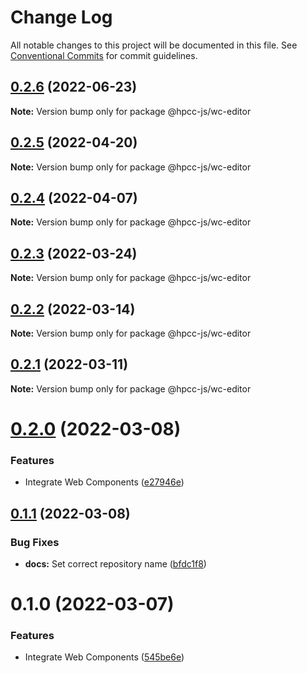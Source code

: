 # Change Log

All notable changes to this project will be documented in this file.
See [Conventional Commits](https://conventionalcommits.org) for commit guidelines.

## [0.2.6](https://github.com/hpcc-systems/Visualization/compare/@hpcc-js/wc-editor@0.2.5...@hpcc-js/wc-editor@0.2.6) (2022-06-23)

**Note:** Version bump only for package @hpcc-js/wc-editor





## [0.2.5](https://github.com/hpcc-systems/Visualization/compare/@hpcc-js/wc-editor@0.2.4...@hpcc-js/wc-editor@0.2.5) (2022-04-20)

**Note:** Version bump only for package @hpcc-js/wc-editor





## [0.2.4](https://github.com/hpcc-systems/Visualization/compare/@hpcc-js/wc-editor@0.2.3...@hpcc-js/wc-editor@0.2.4) (2022-04-07)

**Note:** Version bump only for package @hpcc-js/wc-editor





## [0.2.3](https://github.com/hpcc-systems/Visualization/compare/@hpcc-js/wc-editor@0.2.2...@hpcc-js/wc-editor@0.2.3) (2022-03-24)

**Note:** Version bump only for package @hpcc-js/wc-editor





## [0.2.2](https://github.com/hpcc-systems/Visualization/compare/@hpcc-js/wc-editor@0.2.1...@hpcc-js/wc-editor@0.2.2) (2022-03-14)

**Note:** Version bump only for package @hpcc-js/wc-editor





## [0.2.1](https://github.com/hpcc-systems/Visualization/compare/@hpcc-js/wc-editor@0.2.0...@hpcc-js/wc-editor@0.2.1) (2022-03-11)

**Note:** Version bump only for package @hpcc-js/wc-editor





# [0.2.0](https://github.com/hpcc-systems/Visualization/compare/@hpcc-js/wc-editor@0.1.1...@hpcc-js/wc-editor@0.2.0) (2022-03-08)


### Features

* Integrate Web Components ([e27946e](https://github.com/hpcc-systems/Visualization/commit/e27946e437a164e0e07a80a415f8513226a693be))





## [0.1.1](https://github.com/GordonSmith/hpcc-js/compare/@hpcc-js/wc-editor@0.1.0...@hpcc-js/wc-editor@0.1.1) (2022-03-08)


### Bug Fixes

* **docs:**  Set correct repository name ([bfdc1f8](https://github.com/GordonSmith/hpcc-js/commit/bfdc1f8ae2fb177226f6a84715e5441b4d4834ce))





# 0.1.0 (2022-03-07)


### Features

* Integrate Web Components ([545be6e](https://github.com/GordonSmith/hpcc-js/commit/545be6e3fa477123ff8acd2400afcc451ebabfd5))
